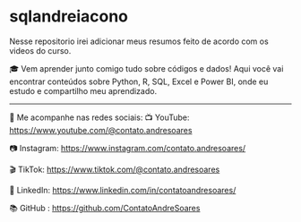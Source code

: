 # sqlandreiacono

Nesse repositorio irei adicionar meus resumos feito de acordo com os videos do curso.

🎓 Vem aprender junto comigo tudo sobre códigos e dados!
Aqui você vai encontrar conteúdos sobre Python, R, SQL, Excel e Power BI, onde eu estudo e compartilho meu aprendizado.
________________________________________
🔗 Me acompanhe nas redes sociais:
📺 YouTube: https://www.youtube.com/@contato.andresoares

📷 Instagram:  https://www.instagram.com/contato.andresoares/

🎬 TikTok: https://www.tiktok.com/@contato.andresoares

💼 LinkedIn: https://www.linkedin.com/in/contatoandresoares/

📚 GitHub : https://github.com/ContatoAndreSoares

